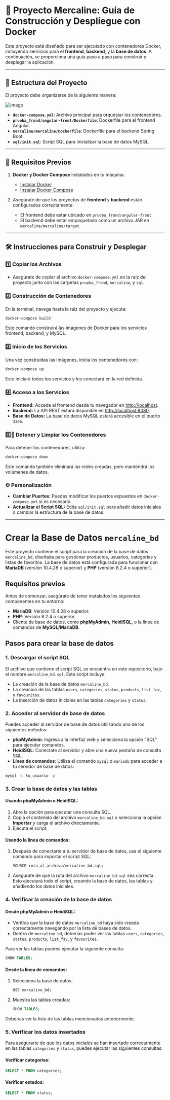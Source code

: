 # 🚀 Proyecto Mercaline: Guía de Construcción y Despliegue con Docker

Este proyecto está diseñado para ser ejecutado con contenedores Docker, incluyendo servicios para el **frontend**, **backend**, y la **base de datos**. A continuación, se proporciona una guía paso a paso para construir y desplegar la aplicación.

---

## 📂 Estructura del Proyecto

El proyecto debe organizarse de la siguiente manera:

![image](https://github.com/user-attachments/assets/a9a84bc1-83b9-4696-9256-6e395420116a)

- **`docker-compose.yml`**: Archivo principal para orquestar los contenedores.
- **`prueba_frond/angular-front/Dockerfile`**: Dockerfile para el frontend Angular.
- **`mercaline/mercaline/Dockerfile`**: Dockerfile para el backend Spring Boot.
- **`sql/init.sql`**: Script SQL para inicializar la base de datos MySQL.

---

## 📜 Requisitos Previos

1. **Docker y Docker Compose** instalados en tu máquina.
   - [Instalar Docker](https://docs.docker.com/get-docker/)
   - [Instalar Docker Compose](https://docs.docker.com/compose/install/)

2. Asegúrate de que los proyectos de **frontend** y **backend** están configurados correctamente:
   - El frontend debe estar ubicado en `prueba_frond/angular-front`.
   - El backend debe estar empaquetado como un archivo JAR en `mercaline/mercaline/target`.

---

## 🛠️ Instrucciones para Construir y Desplegar

### 1️⃣ Copiar los Archivos
- Asegúrate de copiar el archivo `docker-compose.yml` en la raíz del proyecto junto con las carpetas `prueba_frond`, `mercaline`, y `sql`.

### 2️⃣ Construcción de Contenedores
En la terminal, navega hasta la raíz del proyecto y ejecuta:

```bash
docker-compose build
````
Este comando construirá las imágenes de Docker para los servicios frontend, backend, y MySQL.

### 3️⃣ Inicio de los Servicios
Una vez construidas las imágenes, inicia los contenedores con:

```bash
docker-compose up
```
Esto iniciará todos los servicios y los conectará en la red definida.

### 4️⃣ Acceso a los Servicios
- **Frontend:** Accede al frontend desde tu navegador en [http://localhost](http://localhost).
- **Backend:** La API REST estará disponible en [http://localhost:8080](http://localhost:8080).
- **Base de Datos:** La base de datos MySQL estará accesible en el puerto `3306`.

### 5️⃣🧹 Detener y Limpiar los Contenedores
Para detener los contenedores, utiliza:

```bash
docker-compose down
```
Este comando también eliminará las redes creadas, pero mantendrá los volúmenes de datos.


### ⚙️ Personalización
- **Cambiar Puertos:** Puedes modificar los puertos expuestos en `docker-compose.yml` si es necesario.
- **Actualizar el Script SQL:** Edita `sql/init.sql` para añadir datos iniciales o cambiar la estructura de la base de datos.

---

# Crear la Base de Datos `mercaline_bd`

Este proyecto contiene el script para la creación de la base de datos `mercaline_bd`, diseñada para gestionar productos, usuarios, categorías y listas de favoritos. La base de datos está configurada para funcionar con **MariaDB** (versión 10.4.28 o superior) y **PHP** (versión 8.2.4 o superior).

## Requisitos previos

Antes de comenzar, asegúrate de tener instalados los siguientes componentes en tu entorno:

- **MariaDB**: Versión 10.4.28 o superior.
- **PHP**: Versión 8.2.4 o superior.
- Cliente de base de datos, como **phpMyAdmin**, **HeidiSQL**, o la línea de comandos de **MySQL/MariaDB**.

## Pasos para crear la base de datos

### 1. Descargar el script SQL

El archivo que contiene el script SQL se encuentra en este repositorio, bajo el nombre `mercaline_bd.sql`. Este script incluye:

- La creación de la base de datos `mercaline_bd`.
- La creación de las tablas `users`, `categories`, `status`, `products`, `list_fav`, y `favourites`.
- La inserción de datos iniciales en las tablas `categories` y `status`.

### 2. Acceder al servidor de base de datos

Puedes acceder al servidor de base de datos utilizando uno de los siguientes métodos:

- **phpMyAdmin**: Ingresa a la interfaz web y selecciona la opción "SQL" para ejecutar comandos.
- **HeidiSQL**: Conéctate al servidor y abre una nueva pestaña de consulta SQL.
- **Línea de comandos**: Utiliza el comando `mysql` o `mariadb` para acceder a tu servidor de base de datos:

```bash
mysql -u tu_usuario -p
```

### 3. Crear la base de datos y las tablas

#### Usando phpMyAdmin o HeidiSQL:

1. Abre la opción para ejecutar una consulta SQL.
2. Copia el contenido del archivo `mercaline_bd.sql` o selecciona la opción **Importar** y carga el archivo directamente.
3. Ejecuta el script.

#### Usando la línea de comandos:

1. Después de conectarte a tu servidor de base de datos, usa el siguiente comando para importar el script SQL:

    ```bash
    SOURCE ruta_al_archivo/mercaline_bd.sql;
    ```

2. Asegúrate de que la ruta del archivo `mercaline_bd.sql` sea correcta. Esto ejecutará todo el script, creando la base de datos, las tablas y añadiendo los datos iniciales.

### 4. Verificar la creación de la base de datos

#### Desde phpMyAdmin o HeidiSQL:

- Verifica que la base de datos `mercaline_bd` haya sido creada correctamente navegando por la lista de bases de datos.
- Dentro de `mercaline_bd`, deberías poder ver las tablas `users`, `categories`, `status`, `products`, `list_fav`, y `favourites`.

Para ver las tablas puedes ejecutar la siguiente consulta:

```sql
SHOW TABLES;
```
#### Desde la línea de comandos:

1. Selecciona la base de datos:

    ```bash
    USE mercaline_bd;
    ```

2. Muestra las tablas creadas:

    ```sql
    SHOW TABLES;
    ```

Deberías ver la lista de las tablas mencionadas anteriormente.

### 5. Verificar los datos insertados

Para asegurarte de que los datos iniciales se han insertado correctamente en las tablas `categories` y `status`, puedes ejecutar las siguientes consultas:

#### Verificar categorías:

```sql
SELECT * FROM categories;
````
#### Verificar estados:
```sql
SELECT * FROM status;
````

